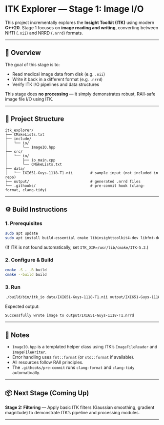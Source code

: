 # ITK Explorer — Stage 1: Image I/O

This project incrementally explores the **Insight Toolkit (ITK)** using modern **C++20**.
Stage 1 focuses on **image reading and writing**, converting between NIfTI (`.nii`) and NRRD (`.nrrd`) formats.

---

## 🧠 Overview

The goal of this stage is to:
- Read medical image data from disk (e.g. `.nii`)
- Write it back in a different format (e.g. `.nrrd`)
- Verify ITK I/O pipelines and data structures

This stage does **no processing** — it simply demonstrates robust, RAII-safe image file I/O using ITK.

---

## 🧱 Project Structure

```
itk_explorer/
├── CMakeLists.txt
├── include/
│   └── io/
│       └── ImageIO.hpp
├── src/
│   └── io/
│       ├── io_main.cpp
│       └── CMakeLists.txt
├── data/
│   └── IXI651-Guys-1118-T1.nii        # sample input (not included in repo)
├── output/                            # generated .nrrd files
└── .githooks/                         # pre-commit hook (clang-format, clang-tidy)
```

---

## ⚙️ Build Instructions

### 1. Prerequisites

```bash
sudo apt update
sudo apt install build-essential cmake libinsighttoolkit4-dev libfmt-dev
```

(If ITK is not found automatically, set `ITK_DIR=/usr/lib/cmake/ITK-5.2`.)

### 2. Configure & Build

```bash
cmake -S . -B build
cmake --build build
```

### 3. Run

```bash
./build/bin/itk_io data/IXI651-Guys-1118-T1.nii output/IXI651-Guys-1118-T1.nrrd
```

Expected output:
```
Successfully wrote image to output/IXI651-Guys-1118-T1.nrrd
```

---

## 🧩 Notes

- `ImageIO.hpp` is a templated helper class using ITK’s `ImageFileReader` and `ImageFileWriter`.
- Error handling uses `fmt::format` (or `std::format` if available).
- All resources follow RAII principles.
- The `.githooks/pre-commit` runs `clang-format` and `clang-tidy` automatically.

---

## 📦 Next Stage (Coming Up)

**Stage 2: Filtering** — Apply basic ITK filters (Gaussian smoothing, gradient magnitude)
to demonstrate ITK’s pipeline and processing modules.

---


